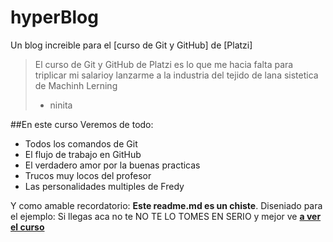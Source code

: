 # hyperBlog
Un blog increible para el [curso de Git y GitHub] de  [Platzi]
>El curso de Git y GitHub de Platzi es lo  que me hacia  falta para triplicar mi salarioy lanzarme a la industria del tejido de lana sistetica de Machinh Lerning 
> - ninita

##En  este curso Veremos de todo:
* Todos los comandos de Git
* El flujo de  trabajo  en GitHub
* El verdadero  amor por  la buenas practicas 
* Trucos  muy locos del profesor
* Las personalidades multiples  de Fredy

Y como amable recordatorio: **Este readme.md es un chiste**. Diseniado para el ejemplo: Si llegas aca no te NO TE LO TOMES EN SERIO y mejor ve [**a ver el curso**](https://platzi.com)